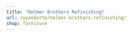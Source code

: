 ```yaml
---
title: "Helmer Brothers Refinishing"
url: /wyandotte/helmer-brothers-refinishing/
shop: furniture
---
```

